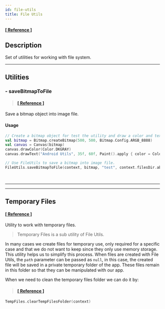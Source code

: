 ```yaml
---
id: file-utils
title: File Utils
---
```


#### <a href="../reference/androidutils/com.jeovanimartinez.androidutils.filesystem/-file-utils/index.html" target="_blank"><b>[ Reference ]</b></a>

## Description

Set of utilities for working with file system.

---

## Utilities

### - saveBitmapToFile

> #### <a href="../reference/androidutils/com.jeovanimartinez.androidutils.filesystem/-file-utils/save-bitmap-to-file.html" target="_blank"><b>[ Reference ]</b></a>

Save a bitmap object into image file.

#### Usage

```kotlin {8}
// Create a bitmap object for test the utility and draw a color and text on it.
val bitmap = Bitmap.createBitmap(500, 500, Bitmap.Config.ARGB_8888)
val canvas = Canvas(bitmap)
canvas.drawColor(Color.DKGRAY)
canvas.drawText("Android Utils", 35f, 60f, Paint().apply { color = Color.WHITE; textSize = 50f; isAntiAlias = true })

// Use FileUtils to save a bitmap into image file.
FileUtils.saveBitmapToFile(context, bitmap, "test", context.filesDir.absolutePath, Bitmap.CompressFormat.PNG, 100)
```

<br/>

---
---

## Temporary Files

#### <a href="../reference/androidutils/com.jeovanimartinez.androidutils.filesystem/-temp-files/index.html" target="_blank"><b>[ Reference ]</b></a>

Utility to work with temporary files.

> Temporary Files is a sub utility of File Utils.

In many cases we create files for temporary use, only required for a specific case and that we do not want to keep since they only use memory storage.
This utility helps us to simplify this process. When files are created with File Utils, the `path` parameter can be passed as `null`, in this case, the 
created file will be saved in a private temporary folder of the app. These files remain in this folder so that they can be manipulated with our app.

When we need to clean the temporary files folder we can do it by:

> #### <a href="../reference/androidutils/com.jeovanimartinez.androidutils.filesystem/-temp-files/clear-temp-files-folder.html" target="_blank"><b>[ Reference ]</b></a>

```kotlin
TempFiles.clearTempFilesFolder(context)
```
